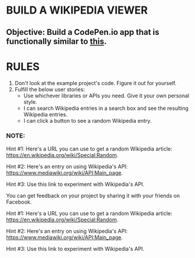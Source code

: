 #   BUILD A WIKIPEDIA VIEWER


##  Objective: Build a CodePen.io app that is functionally similar to [this](https://codepen.io/FreeCodeCamp/full/wGqEga/).

#   RULES
1.  Don't look at the example project's code. Figure it out for yourself.
2.  Fulfill the below user stories: 
    - Use whichever libraries or APIs you need. Give it your own personal style.
    - I can search Wikipedia entries in a search box and see the resulting Wikipedia entries.
    - I can click a button to see a random Wikipedia entry.
    
    
### NOTE: 

Hint #1: Here's a URL you can use to get a random Wikipedia article: https://en.wikipedia.org/wiki/Special:Random.

Hint #2: Here's an entry on using Wikipedia's API: https://www.mediawiki.org/wiki/API:Main_page.

Hint #3: Use this link to experiment with Wikipedia's API.

You can get feedback on your project by sharing it with your friends on Facebook.

Hint #1: Here's a URL you can use to get a random Wikipedia article: https://en.wikipedia.org/wiki/Special:Random.

Hint #2: Here's an entry on using Wikipedia's API: https://www.mediawiki.org/wiki/API:Main_page.

Hint #3: Use this link to experiment with Wikipedia's API.
